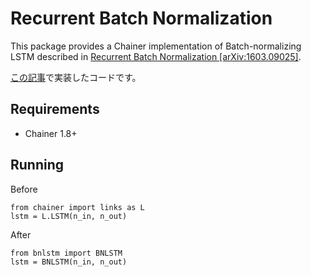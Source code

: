 # Recurrent Batch Normalization

This package provides a Chainer implementation of Batch-normalizing LSTM described in [Recurrent Batch Normalization [arXiv:1603.09025]](http://arxiv.org/abs/1603.09025).

[この記事](http://musyoku.github.io/2016/05/08/recurrent-batch-normalization/)で実装したコードです。

## Requirements

- Chainer 1.8+

## Running

Before

```
from chainer import links as L
lstm = L.LSTM(n_in, n_out)
```

After

```
from bnlstm import BNLSTM
lstm = BNLSTM(n_in, n_out)
```